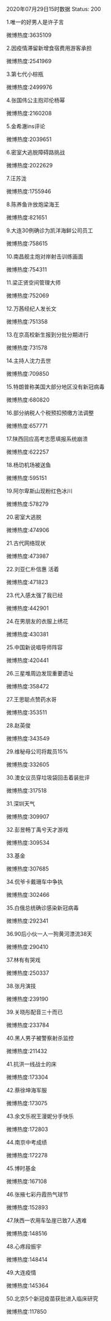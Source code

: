 2020年07月29日15时数据
Status: 200

1.唯一的好男人是许子言

微博热度:3635109

2.因疫情滞留新增食宿费用游客承担

微博热度:2541969

3.第七代小棕瓶

微博热度:2499976

4.张国伟公主抱邓伦杨幂

微博热度:2160208

5.金希澈ins评论

微博热度:2039651

6.密室大逃脱障碍路挑战

微博热度:2022629

7.汪苏泷

微博热度:1755946

8.陈养鱼许放炮梁海王

微博热度:821651

9.大连30例确诊为凯洋海鲜公司员工

微博热度:758615

10.南昌舰主炮对岸射击训练画面

微博热度:754311

11.梁正贤空间管理大师

微博热度:752069

12.万茜经纪人发长文

微博热度:751358

13.在京高校新生报到分批分期进行

微博热度:731578

14.主持人沈力去世

微博热度:709850

15.特朗普称美国大部分地区没有新冠病毒

微博热度:680820

16.部分纳税人个税预扣预缴方法调整

微博热度:657771

17.陕西回应高考志愿填报系统崩溃

微博热度:622257

18.杨玏机场被送鱼

微博热度:595151

19.阿尔卑斯山现粉红色冰川

微博热度:578279

20.密室大逃脱

微博热度:474906

21.古代网络现状

微博热度:473987

22.刘亚仁朴信惠 活着

微博热度:471823

23.代入感太强了我已经

微博热度:442901

24.在男朋友的衣服上绣花

微博热度:430381

25.中国新说唱导师阵容

微博热度:420441

26.三星堆周边发现重要遗址

微博热度:358472

27.王思聪点赞药水哥

微博热度:353511

28.赵英俊

微博热度:343549

29.维秘母公司将裁员15%

微博热度:332605

30.澳女议员穿垃圾袋回击着装批评

微博热度:317518

31.深圳天气

微博热度:309907

32.彭昱畅丁禹兮天才游戏

微博热度:309534

33.基金

微博热度:307685

34.侃爷卡戴珊车中争执

微博热度:302466

35.白俄总统确诊感染新冠病毒

微博热度:292341

36.90后小伙一人一狗黄河漂流38天

微博热度:290410

37.林有有哭戏

微博热度:250337

38.张月演技

微博热度:239190

39.关晓彤配音三十而已

微博热度:233784

40.黑人男子被警察射杀监控

微博热度:211432

41.抗洪一线战士的床

微博热度:173304

42.蔡徐坤海军服

微博热度:173075

43.余文乐祝王漫妮分手快乐

微博热度:172803

44.南京中考成绩

微博热度:172278

45.博时基金

微博热度:167108

46.张掖七彩丹霞热气球节

微博热度:152893

47.陕西一农用车坠崖已致7人遇难

微博热度:148516

48.心疼段振宇

微博热度:148414

49.大连疫情

微博热度:145364

50.北京5个新冠疫苗获批进入临床研究

微博热度:117850

